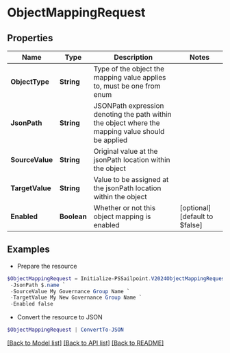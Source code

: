 # ObjectMappingRequest
## Properties

Name | Type | Description | Notes
------------ | ------------- | ------------- | -------------
**ObjectType** | **String** | Type of the object the mapping value applies to, must be one from enum | 
**JsonPath** | **String** | JSONPath expression denoting the path within the object where the mapping value should be applied | 
**SourceValue** | **String** | Original value at the jsonPath location within the object | 
**TargetValue** | **String** | Value to be assigned at the jsonPath location within the object | 
**Enabled** | **Boolean** | Whether or not this object mapping is enabled | [optional] [default to $false]

## Examples

- Prepare the resource
```powershell
$ObjectMappingRequest = Initialize-PSSailpoint.V2024ObjectMappingRequest  -ObjectType IDENTITY `
 -JsonPath $.name `
 -SourceValue My Governance Group Name `
 -TargetValue My New Governance Group Name `
 -Enabled false
```

- Convert the resource to JSON
```powershell
$ObjectMappingRequest | ConvertTo-JSON
```

[[Back to Model list]](../README.md#documentation-for-models) [[Back to API list]](../README.md#documentation-for-api-endpoints) [[Back to README]](../README.md)

